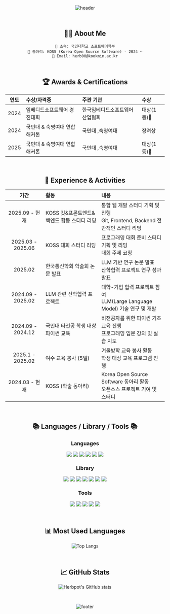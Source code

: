 <div align="center">

![header](https://capsule-render.vercel.app/api?type=waving&color=gradient&height=200&section=header&text=Herbpot's%20GitHub&fontSize=70&animation=fadeIn&fontAlignY=60)

<br>

## 👨‍💻 About Me

```
🏢 소속: 국민대학교 소프트웨어학부
👥 동아리: KOSS (Korea Open Source Software) - 2024 ~
📧 Email: herb00@kookmin.ac.kr
```

<br>

## 🏆 Awards & Certifications

| 연도 | 수상/자격증 | 주관 기관 | 수상 |
|:---:|:---|:---| :--- |
| 2024 | 임베디드소프트웨어 경진대회 | 한국임베디드소프트웨어산업협회 | 대상(1등)🥇
| 2024 | 국민대 & 숙명여대 연합 해커톤 | 국민대 ,숙명여대 | 장려상 |
| 2025 | 국민대 & 숙명여대 연합 해커톤 | 국민대 ,숙명여대 | 대상(1등)🥇 |

<br>

## 💼 Experience & Activities

| 기간 | 활동 | 내용 |
|:---:|:---|:---|
| 2025.09 - 현재 | KOSS 깃&프론트엔드&백엔드 합동 스터디 리딩 | 통합 웹 개발 스터디 기획 및 진행<br>Git, Frontend, Backend 전반적인 스터디 리딩 |
| 2025.03 - 2025.06 | KOSS 대회 스터디 리딩 | 프로그래밍 대회 준비 스터디 기획 및 리딩<br>대회 주제 코칭 |
| 2025.02 | 한국통신학회 학술회 논문 발표 | LLM 기반 연구 논문 발표<br>산학협력 프로젝트 연구 성과 발표 |
| 2024.09 - 2025.02 | LLM 관련 산학협력 프로젝트 | 대학-기업 협력 프로젝트 참여<br>LLM(Large Language Model) 기술 연구 및 개발 |
| 2024.09 - 2024.12 | 국민대 타전공 학생 대상 파이썬 교육 | 비전공자를 위한 파이썬 기초 교육 진행<br>프로그래밍 입문 강의 및 실습 지도 |
| 2025.1 - 2025.02 | 여수 교육 봉사 (5일) | 겨울방학 교육 봉사 활동<br>학생 대상 교육 프로그램 진행 |
| 2024.03 - 현재 | KOSS (학술 동아리) | Korea Open Source Software 동아리 활동<br>오픈소스 프로젝트 기여 및 스터디 |

<br>

## 📚 Languages / Library / Tools 📚

### Languages
<p>
  <img src="https://img.shields.io/badge/JavaScript-F7DF1E?style=flat-square&logo=JavaScript&logoColor=black"/>
  <img src="https://img.shields.io/badge/Python-3776AB?style=flat-square&logo=Python&logoColor=white"/>
  <img src="https://img.shields.io/badge/Java-007396?style=flat-square&logo=Java&logoColor=white"/>
  <img src="https://img.shields.io/badge/Kotlin-7F52FF?style=flat-square&logo=Kotlin&logoColor=white"/>
  <img src="https://img.shields.io/badge/Dart-0175C2?style=flat-square&logo=Dart&logoColor=white"/>
  <img src="https://img.shields.io/badge/TypeScript-3178C6?style=flat-square&logo=TypeScript&logoColor=white"/>
</p>

### Library
<p>
  <img src="https://img.shields.io/badge/React-61DAFB?style=flat-square&logo=React&logoColor=black"/>
  <img src="https://img.shields.io/badge/Node.js-339933?style=flat-square&logo=Node.js&logoColor=white"/>
  <img src="https://img.shields.io/badge/Express-000000?style=flat-square&logo=Express&logoColor=white"/>
  <img src="https://img.shields.io/badge/Spring-6DB33F?style=flat-square&logo=Spring&logoColor=white"/>
  <img src="https://img.shields.io/badge/Flutter-02569B?style=flat-square&logo=Flutter&logoColor=white"/>
  <img src="https://img.shields.io/badge/HuggingFace-FFD21E?style=flat-square&logo=HuggingFace&logoColor=white"/>
  <img src="https://img.shields.io/badge/TensorFlow-FF6F00?style=flat-square&logo=TensorFlow&logoColor=white"/>
</p>

### Tools
<p>
  <img src="https://img.shields.io/badge/Git-F05032?style=flat-square&logo=Git&logoColor=white"/>
  <img src="https://img.shields.io/badge/GitHub-181717?style=flat-square&logo=GitHub&logoColor=white"/>
  <img src="https://img.shields.io/badge/Visual%20Studio%20Code-007ACC?style=flat-square&logo=Visual-Studio-Code&logoColor=white"/>
  <img src="https://img.shields.io/badge/Docker-2496ED?style=flat-square&logo=Docker&logoColor=white"/>
  <img src="https://img.shields.io/badge/Kubernetes-326CE5?style=flat-square&logo=Kubernetes&logoColor=white"/>
</p>

<br>

## 📊 Most Used Languages

![Top Langs](https://github-readme-stats.vercel.app/api/top-langs/?username=herbpot&layout=compact&theme=tokyonight&hide_border=true)

<br>

## 📈 GitHub Stats

![Herbpot's GitHub stats](https://github-readme-stats.vercel.app/api?username=herbpot&show_icons=true&theme=tokyonight&hide_border=true)

<br>

![footer](https://capsule-render.vercel.app/api?type=waving&color=gradient&height=150&section=footer)

</div>
